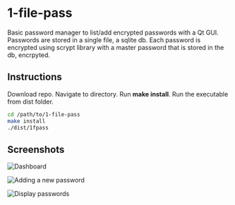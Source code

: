 # 1-file-pass
Basic password manager to list/add encrypted passwords with a Qt GUI. Passwords are stored in a single file, a sqlite db.
Each password is encrypted using scrypt library with a master password that is stored in the db, encrpyted.

## Instructions
Download repo. Navigate to directory. Run **make install**. Run the executable from dist folder.
```bash
cd /path/to/1-file-pass
make install
./dist/1fpass
```

## Screenshots

![Dashboard](https://i.imgur.com/cVB2tFs.png)

![Adding a new password](https://i.imgur.com/91prdme.png)

![Display passwords](https://i.imgur.com/OPS8tQJ.png)
